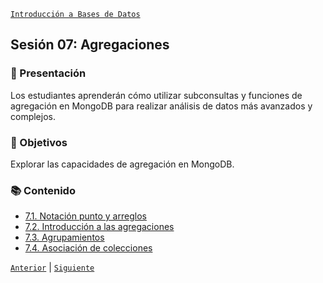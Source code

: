 [`Introducción a Bases de Datos`](../README.md)

## Sesión 07: Agregaciones

### 🌿 Presentación 

Los estudiantes aprenderán cómo utilizar subconsultas y funciones de agregación en MongoDB para realizar análisis de datos más avanzados y complejos.

### 🎯 Objetivos

Explorar las capacidades de agregación en MongoDB.

### 📚 Contenido

- [7.1. Notación punto y arreglos](tema01/README.md)
- [7.2. Introducción a las agregaciones](tema02/README.md)
- [7.3. Agrupamientos](tema03/README.md)
- [7.4. Asociación de colecciones](tema04/README.md)

[`Anterior`](../sesion06/tema04/reto02/README.md) | [`Siguiente`](tema01/README.md)
